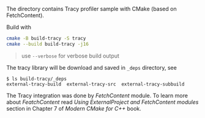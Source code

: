 The directory contains Tracy profiler sample with CMake (based on FetchContent).

Build with

```bash
cmake -B build-tracy -S tracy
cmake --build build-tracy -j16
```

> use `--verbose` for verbose build output

The tracy library will be download and saved in `_deps` directory, see

```console
$ ls build-tracy/_deps
external-tracy-build  external-tracy-src  external-tracy-subbuild
```

The Tracy integration was done by *FetchContent* module. To learn more about *FeatchContent* read *Using ExternalProject and FetchContent modules* section in Chapter 7 of *Modern CMake for C++* book.
